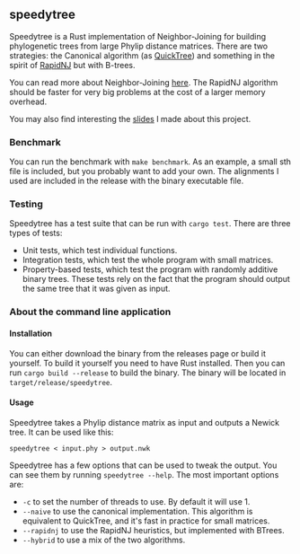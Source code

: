 ## speedytree


Speedytree is a Rust implementation of Neighbor-Joining for building phylogenetic trees from large Phylip distance matrices. There are two strategies: the Canonical algorithm (as [QuickTree](https://github.com/khowe/quicktree)) and something in the spirit of [RapidNJ](https://birc.au.dk/software/rapidnj/) but with B-trees.


You can read more about Neighbor-Joining [here](https://en.wikipedia.org/wiki/Neighbor_joining). The RapidNJ algorithm should be faster for very big problems at the cost of a larger memory overhead. 

You may also find interesting the [slides](speedytree_slides.pdf) I made about this project.

### Benchmark


You can run the benchmark with `make benchmark`. As an example, a small sth file is included, but you probably want to add your own. The alignments I used are included in the release with the binary executable file.


### Testing


Speedytree has a test suite that can be run with `cargo test`. There are three types of tests:


- Unit tests, which test individual functions.
- Integration tests, which test the whole program with small matrices.
- Property-based tests, which test the program with randomly additive binary trees. These tests rely on the fact that the program should output the same tree that it was given as input.




### About the command line application

#### Installation
You can either download the binary from the releases page or build it yourself. To build it yourself you need to have Rust installed. Then you can run `cargo build --release` to build the binary. The binary will be located in `target/release/speedytree`.


#### Usage
Speedytree takes a Phylip distance matrix as input and outputs a Newick tree. It can be used like this:


```
speedytree < input.phy > output.nwk
```


Speedytree has a few options that can be used to tweak the output. You can see them by running `speedytree --help`. The most important options are:


- `-c` to set the number of threads to use. By default it will use 1.
- `--naive` to use the canonical implementation. This algorithm is equivalent to QuickTree, and it's fast in practice for small matrices.
- `--rapidnj` to use the RapidNJ heuristics, but implemented with BTrees.
- `--hybrid` to use a mix of the two algorithms.



